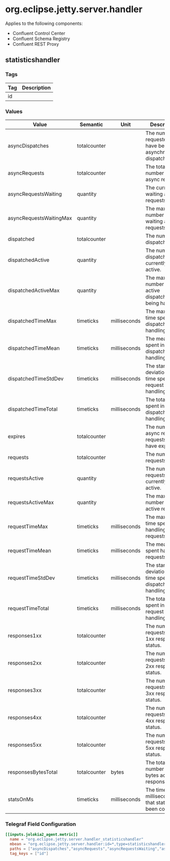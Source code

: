 # org.eclipse.jetty.server.handler

Applies to the following components:

* Confluent Control Center
* Confluent Schema Registry
* Confluent REST Proxy

## statisticshandler

### Tags

Tag | Description
--- | ---
id |

### Values

Value | Semantic | Unit | Description
--- | --- | --- | ---
asyncDispatches | totalcounter |  | The number of requested that have been asynchronously dispatched.
asyncRequests | totalcounter |  | The total number of async requests.
asyncRequestsWaiting | quantity |  | The currently waiting async requests.
asyncRequestsWaitingMax | quantity |  | The maximum number of waiting async requests.
dispatched | totalcounter |  | The number of dispatches.
dispatchedActive | quantity |  | The number of dispatches currently active.
dispatchedActiveMax | quantity |  | The maximum number of active dispatches being handled.
dispatchedTimeMax | timeticks | milliseconds | The maximum time spent in dispatch handling.
dispatchedTimeMean | timeticks | milliseconds | The mean time spent in dispatch handling.
dispatchedTimeStdDev | timeticks | milliseconds | The standard deviation of time spent in request handling.
dispatchedTimeTotal | timeticks | milliseconds | The total time spent in dispatch handling.
expires | totalcounter |  | The number of async requests requests that have expired.
requests | totalcounter |  | The number of requests.
requestsActive | quantity |  | The number of requests currently active.
requestsActiveMax | quantity |  | The maximum number of active requests.
requestTimeMax | timeticks | milliseconds | The maximum time spent handling requests.
requestTimeMean | timeticks | milliseconds | The mean time spent handling requests.
requestTimeStdDev | timeticks | milliseconds | The standard deviation of time spent in dispatch handling.
requestTimeTotal | timeticks | milliseconds | The total time spent in all request handling.
responses1xx | totalcounter |  | The number of requests with 1xx response status.
responses2xx | totalcounter |  | The number of requests with 2xx response status.
responses3xx | totalcounter |  | The number of requests with 3xx response status.
responses4xx | totalcounter |  | The number of requests with 4xx response status.
responses5xx | totalcounter |  | The number of requests with 5xx response status.
responsesBytesTotal | totalcounter | bytes | The total number of bytes across all responses.
statsOnMs | timeticks | milliseconds | The time in milliseconds that stats have been collected.

### Telegraf Field Configuration

```toml
[[inputs.jolokia2_agent.metric]]
  name = "org.eclipse.jetty.server.handler_statisticshandler"
  mbean = "org.eclipse.jetty.server.handler:id=*,type=statisticshandler"
  paths = ["asyncDispatches","asyncRequests","asyncRequestsWaiting","asyncRequestsWaitingMax","dispatched","dispatchedActive","dispatchedActiveMax","dispatchedTimeMax","dispatchedTimeMean","dispatchedTimeStdDev","dispatchedTimeTotal","expires","requests","requestsActive","requestsActiveMax","requestTimeMax","requestTimeMean","requestTimeStdDev","requestTimeTotal","responses1xx","responses2xx","responses3xx","responses4xx","responses5xx","responsesBytesTotal","statsOnMs"]
  tag_keys = ["id"]
```

